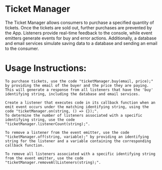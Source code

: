 # Ticket Manager

The Ticket Manager allows consumers to purchase a specified quantity of tickets. Once the tickets are sold out, further purchases are prevented by the App. Listeners provide real-time feedback to the console, while event emitters generate events for buy and error actions. Additionally, a database and email services simulate saving data to a database and sending an email to the consumer.

# Usage Instructions:

    To purchase tickets, use the code "ticketManager.buy(email, price);" by providing the email of the buyer and the price they are paying. This will generate a response from all listeners that have the 'buy' identifying string, including the database and email services.

    Create a listener that executes code in its callback function when an emit event occurs under the matching identifying string, using the code "ticketManager.on(string, () => {});".
    To determine the number of listeners associated with a specific identifying string, use the code "ticketManager.listenerCount(string);".

    To remove a listener from the event emitter, use the code "ticketManager.off(string, variable);" by providing an identifying string for the listener and a variable containing the corresponding callback function.

    To remove all listeners associated with a specific identifying string from the event emitter, use the code "ticketManager.removeAllListeners(string);".